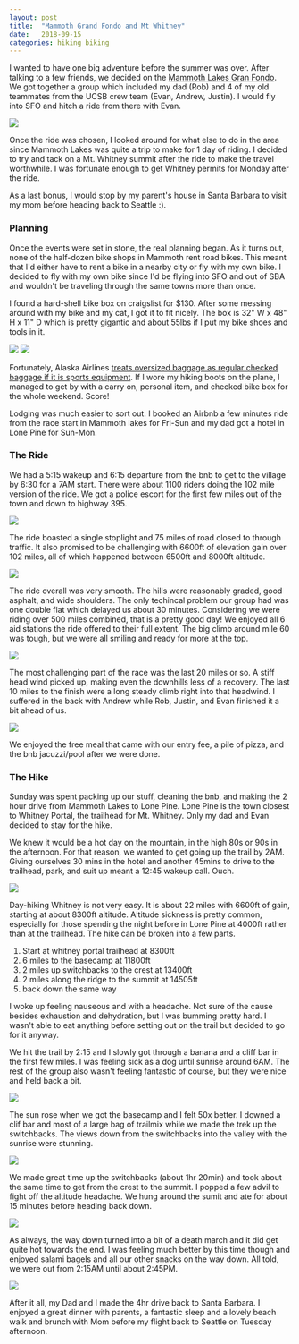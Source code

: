 ```yaml
---
layout: post
title:  "Mammoth Grand Fondo and Mt Whitney"
date:   2018-09-15
categories: hiking biking
---
```


I wanted to have one big adventure before the summer was over.
After talking to a few friends, we decided on the [Mammoth Lakes Gran Fondo](https://www.fallcentury.org/).
We got together a group which included my dad (Rob) and 4 of my old teammates from the UCSB crew team (Evan, Andrew, Justin).
I would fly into SFO and hitch a ride from there with Evan.

![](/images/mammoth-gran-fondo-start-2.jpg)

Once the ride was chosen, I looked around for what else to do in the area since Mammoth Lakes was quite a trip to make for 1 day of riding.
I decided to try and tack on a Mt. Whitney summit after the ride to make the travel worthwhile.
I was fortunate enough to get Whitney permits for Monday after the ride.

As a last bonus, I would stop by my parent's house in Santa Barbara to visit my mom before heading back to Seattle :).

### Planning
Once the events were set in stone, the real planning began.
As it turns out, none of the half-dozen bike shops in Mammoth rent road bikes.
This meant that I'd either have to rent a bike in a nearby city or fly with my own bike.
I decided to fly with my own bike since I'd be flying into SFO and out of SBA and wouldn't be traveling through the same towns more than once.

I found a hard-shell bike box on craigslist for $130.
After some messing around with my bike and my cat, I got it to fit nicely.
The box is 32" W x 48" H x 11" D which is pretty gigantic and about 55lbs if I put my bike shoes and tools in it.

![](/images/bike-box-1.jpg)
![](/images/bike-box-2.jpg)

Fortunately, Alaska Airlines [treats oversized baggage as regular checked baggage if it is sports equipment](https://www.alaskaair.com/content/travel-info/baggage/special-baggage/traveling-with-sporting-equipment).
If I wore my hiking boots on the plane, I managed to get by with a carry on, personal item, and checked bike box for the whole weekend.
Score!

Lodging was much easier to sort out.
I booked an Airbnb a few minutes ride from the race start in Mammoth lakes for Fri-Sun and my dad got a hotel in Lone Pine for Sun-Mon.

### The Ride
We had a 5:15 wakeup and 6:15 departure from the bnb to get to the village by 6:30 for a 7AM start.
There were about 1100 riders doing the 102 mile version of the ride.
We got a police escort for the first few miles out of the town and down to highway 395.

![](/images/mammoth-gran-fondo-start.jpg)

The ride boasted a single stoplight and 75 miles of road closed to through traffic.
It also promised to be challenging with 6600ft of elevation gain over 102 miles, all of which happened between 6500ft and 8000ft altitude.

![](/images/mammoth-gran-fondo-ride-3.png)

The ride overall was very smooth.
The hills were reasonably graded, good asphalt, and wide shoulders.
The only techincal problem our group had was one double flat which delayed us about 30 minutes.
Considering we were riding over 500 miles combined, that is a pretty good day!
We enjoyed all 6 aid stations the ride offered to their full extent.
The big climb around mile 60 was tough, but we were all smiling and ready for more at the top.

![](/images/mammoth-gran-fondo-ride-2.jpg)

The most challenging part of the race was the last 20 miles or so.
A stiff head wind picked up, making even the downhills less of a recovery.
The last 10 miles to the finish were a long steady climb right into that headwind.
I suffered in the back with Andrew while Rob, Justin, and Evan finished it a bit ahead of us.

![](/images/mammoth-gran-fondo-ride-1.jpg)

We enjoyed the free meal that came with our entry fee, a pile of pizza, and the bnb jacuzzi/pool after we were done.

### The Hike
Sunday was spent packing up our stuff, cleaning the bnb, and making the 2 hour drive from Mammoth Lakes to Lone Pine.
Lone Pine is the town closest to Whitney Portal, the trailhead for Mt. Whitney.
Only my dad and Evan decided to stay for the hike.

We knew it would be a hot day on the mountain, in the high 80s or 90s in the afternoon.
For that reason, we wanted to get going up the trail by 2AM.
Giving ourselves 30 mins in the hotel and another 45mins to drive to the trailhead, park, and suit up meant a 12:45 wakeup call.
Ouch.

![](/images/whitney-5.png)

Day-hiking Whitney is not very easy.
It is about 22 miles with 6600ft of gain, starting at about 8300ft altitude.
Altitude sickness is pretty common, especially for those spending the night before in Lone Pine at 4000ft rather than at the trailhead.
The hike can be broken into a few parts.
1. Start at whitney portal trailhead at 8300ft
2. 6 miles to the basecamp at 11800ft
3. 2 miles up switchbacks to the crest at 13400ft
4. 2 miles along the ridge to the summit at 14505ft
5. back down the same way

I woke up feeling nauseous and with a headache.
Not sure of the cause besides exhaustion and dehydration, but I was bumming pretty hard.
I wasn't able to eat anything before setting out on the trail but decided to go for it anyway.

We hit the trail by 2:15 and I slowly got through a banana and a cliff bar in the first few miles.
I was feeling sick as a dog until sunrise around 6AM.
The rest of the group also wasn't feeling fantastic of course, but they were nice and held back a bit.

![](/images/whitney-1.jpg)

The sun rose when we got the basecamp and I felt 50x better.
I downed a clif bar and most of a large bag of trailmix while we made the trek up the switchbacks.
The views down from the switchbacks into the valley with the sunrise were stunning.

![](/images/whitney-2.jpg)

We made great time up the switchbacks (about 1hr 20min) and took about the same time to get from the crest to the summit.
I popped a few advil to fight off the altitude headache.
We hung around the sumit and ate for about 15 minutes before heading back down.

![](/images/whitney-3.jpg)

As always, the way down turned into a bit of a death march and it did get quite hot towards the end.
I was feeling much better by this time though and enjoyed salami bagels and all our other snacks on the way down.
All told, we were out from 2:15AM until about 2:45PM.

![](/images/whitney-4.jpg)

After it all, my Dad and I made the 4hr drive back to Santa Barbara.
I enjoyed a great dinner with parents, a fantastic sleep and a lovely beach walk and brunch with Mom before my flight back to Seattle on Tuesday afternoon.
